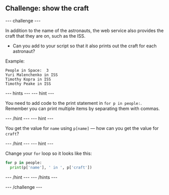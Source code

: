 ## Challenge: show the craft

--- challenge ---

In addition to the name of the astronauts, the web service also provides the craft that they are on, such as the ISS.

+ Can you add to your script so that it also prints out the craft for each astronaut? 

Example:

```
People in Space:  3
Yuri Malenchenko in ISS
Timothy Kopra in ISS
Timothy Peake in ISS
```

--- hints --- 
--- hint ---

You need to add code to the print statement in `for p in people:`. Remember you can print multiple items by separating them with commas. 

--- /hint --- 
--- hint ---

You get the value for `name` using `p[name]` — how can you get the value for `craft`? 

--- /hint --- 
--- hint ---

Change your `for` loop so it looks like this:

```python
for p in people:
  print(p['name'], ' in ', p['craft'])
```
--- /hint --- 
--- /hints ---

--- /challenge ---
